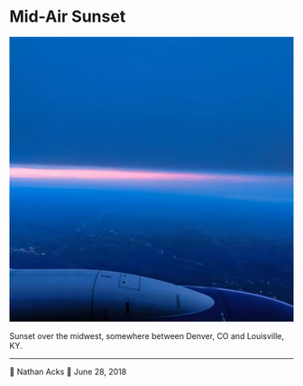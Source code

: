 # Mid-Air Sunset

![Sunset over the midwest](assets/a1c494f8ffcab77730e6aed0b038dbc3.webp)

Sunset over the midwest, somewhere between Denver, CO and Louisville, KY.

- - - -

👤 Nathan Acks
📅 June 28, 2018
